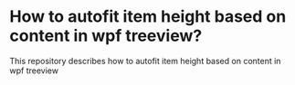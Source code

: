 # How to autofit item height based on content in wpf treeview?
This repository describes how to autofit item height based on content in wpf treeview
